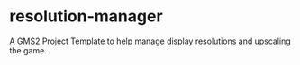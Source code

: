 # resolution-manager
A GMS2 Project Template to help manage display resolutions and upscaling the game.
